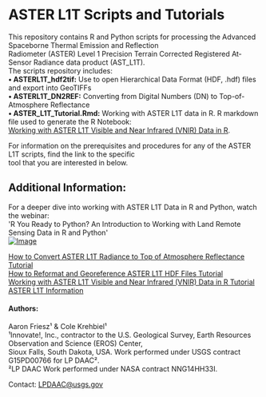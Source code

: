 # ASTER L1T Scripts and Tutorials
This repository contains R and Python scripts for processing the Advanced Spaceborne Thermal Emission and Reflection  
Radiometer (ASTER) Level 1 Precision Terrain Corrected Registered At-Sensor Radiance data product (AST_L1T).   
The scripts repository includes:   
**•	ASTERL1T_hdf2tif:** Use to open Hierarchical Data Format (HDF, .hdf) files and export into GeoTIFFs   
**•	ASTERL1T_DN2REF:** Converting from Digital Numbers (DN) to Top-of-Atmosphere Reflectance   
**•	ASTER_L1T_Tutorial.Rmd:**  Working with ASTER L1T data in R. R markdown file used to generate the R Notebook:  
[Working with ASTER L1T Visible and Near Infrared (VNIR) Data in R](https://lpdaac.usgs.gov/sites/default/files/public/elearning/ASTER_L1T_Tutorial.html).  

For information on the prerequisites and procedures for any of the ASTER L1T scripts, find the link to the specific  
tool that you are interested in below.
## Additional Information:
For a deeper dive into working with ASTER L1T Data in R and Python, watch the webinar:  
'R You Ready to Python? An Introduction to Working with Land Remote Sensing Data in R and Python'  
[![Image](http://img.youtube.com/vi/jDgn1ktZpBU/0.jpg)](https://youtu.be/jDgn1ktZpBU)

[How to Convert ASTER L1T Radiance to Top of Atmosphere Reflectance Tutorial](https://lpdaac.usgs.gov/user_resources/e_learning/how_reformat_and_georeference_aster_l1t_hdf_files)   
[How to Reformat and Georeference ASTER L1T HDF Files Tutorial](https://lpdaac.usgs.gov/user_resources/e_learning/how_convert_aster_l1t_radiance_top_atmosphere_reflectance)  
[Working with ASTER L1T Visible and Near Infrared (VNIR) Data in R Tutorial](https://lpdaac.usgs.gov/sites/default/files/public/elearning/ASTER_L1T_Tutorial.html)  
[ASTER L1T Information](https://doi.org/10.5067/aster/ast_l1t.003)  
#### Authors:
Aaron Friesz¹ & Cole Krehbiel¹   
¹Innovate!, Inc., contractor to the U.S. Geological Survey, Earth Resources Observation and Science (EROS) Center,  
 Sioux Falls, South Dakota, USA. Work performed under USGS contract G15PD00766 for LP DAAC².  
²LP DAAC Work performed under NASA contract NNG14HH33I.

Contact: LPDAAC@usgs.gov
